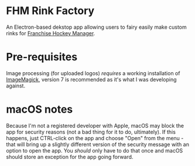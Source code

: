 # FHM Rink Factory

An Electron-based dekstop app allowing users to fairy easily make custom rinks for [Franchise Hockey  Manager](https://www.ootpdevelopments.com/franchise-hockey-manager-home/).

# Pre-requisites

Image processing (for uploaded logos) *requires* a working installation of [ImageMagick](https://imagemagick.org/index.php), version 7 is recommended as it's what I was developing against.

# macOS notes

Because I'm not a registered developer with Apple, macOS may block the app for security reasons (not a bad thing for it to do, ultimately).  If this happens, just CTRL-click on the app and choose "Open" from the menu - that will bring up a slightly different version of the security message with an option to open the app.  You *should* only have to do that once and macOS should store an exception for the app going forward.
